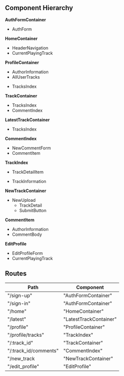 ## Component Hierarchy

**AuthFormContainer**
 - AuthForm

**HomeContainer**
 - HeaderNavigation
 - CurrentPlayingTrack


**ProfileContainer**
 - AuthorInformation
 - AllUserTracks
  + TracksIndex

**TrackContainer**
 - TracksIndex
 - CommentIndex

**LatestTrackContainer**
 - TracksIndex

**CommentIndex**
  - NewCommentForm
  - CommentItem

 **TrackIndex**
 - TrackDetailItem
  + TrackInformation

**NewTrackContainer**
  - NewUpload
    + TrackDetail
    + SubmitButton

**CommentItem**
 - AuthorInformation
 - CommentBody

**EditProfile**
- EditProfileForm
- CurrentPlayingTrack



## Routes

|Path   | Component   |
|-------|-------------|
| "/sign-up" | "AuthFormContainer" |
| "/sign-in" | "AuthFormContainer" |
| "/home" | "HomeContainer" |
| "/latest" | "LatestTrackContainer" |
| "/profile" | "ProfileContainer" |
| "/profile/tracks" | "TrackIndex" |
| "/:track_id" | "TrackContainer" |
| "/:track_id/comments" | "CommentIndex" |
| "/new_track | "NewTrackContainer" |
| "/edit_profile" | "EditProfile" |
